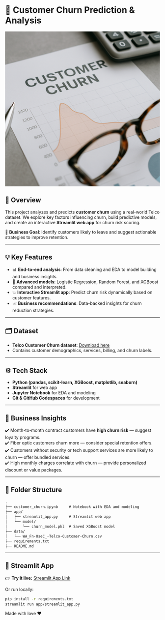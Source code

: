 # 💼 Customer Churn Prediction & Analysis

![Churn Banner](./banner.png)

## 🚀 Overview

This project analyzes and predicts **customer churn** using a real-world Telco dataset. We explore key factors influencing churn, build predictive models, and create an interactive **Streamlit web app** for churn risk scoring.  

🎯 **Business Goal**: Identify customers likely to leave and suggest actionable strategies to improve retention.

---

## 💡 Key Features

- 📊 **End-to-end analysis**: From data cleaning and EDA to model building and business insights.
- 🤖 **Advanced models**: Logistic Regression, Random Forest, and XGBoost compared and interpreted.
- 💥 **Interactive Streamlit app**: Predict churn risk dynamically based on customer features.
- 📈 **Business recommendations**: Data-backed insights for churn reduction strategies.

---

## 🗂️ Dataset

- **Telco Customer Churn dataset**: [Download here](https://www.kaggle.com/blastchar/telco-customer-churn)
- Contains customer demographics, services, billing, and churn labels.

---

## ⚙️ Tech Stack

- **Python (pandas, scikit-learn, XGBoost, matplotlib, seaborn)**
- **Streamlit** for web app
- **Jupyter Notebook** for EDA and modeling
- **Git & GitHub Codespaces** for development

---

## 💬 Business Insights

✔️ Month-to-month contract customers have **high churn risk** — suggest loyalty programs.  
✔️ Fiber optic customers churn more — consider special retention offers.  
✔️ Customers without security or tech support services are more likely to churn — offer bundled services.  
✔️ High monthly charges correlate with churn — provide personalized discount or value packages.

---

## 📁 Folder Structure
```
.
├── customer_churn.ipynb     # Notebook with EDA and modeling
├── app/
│   ├── streamlit_app.py     # Streamlit web app
│   └── model/
│       └── churn_model.pkl  # Saved XGBoost model
├── data/
│   └── WA_Fn-UseC_-Telco-Customer-Churn.csv
├── requirements.txt
├── README.md

```

---

## 🌟 Streamlit App

👉 **Try it live:** [Streamlit App Link](https://customer-churn-prediction-and-analysis-66prjho2qqhprceqcqnnbo.streamlit.app/)

Or run locally:

```bash
pip install -r requirements.txt
streamlit run app/streamlit_app.py
```

Made with love ❤️

